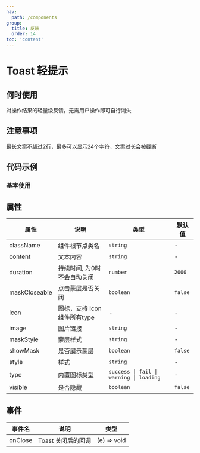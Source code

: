 ```yaml
---
nav:
  path: /components
group:
  title: 反馈
  order: 14
toc: 'content'
---
```

# Toast 轻提示
## 何时使用
对操作结果的轻量级反馈，无需用户操作即可自行消失

## 注意事项
最长文案不超过2行，最多可以显示24个字符，文案过长会被截断
## 代码示例
### 基本使用
<code src='../../demo/pages/Toast'></code>

## 属性

| 属性 | 说明 | 类型 | 默认值 |
| -----|-----|-----|----- |
| className | 组件根节点类名 | `string` | - | 
| content | 文本内容 | `string` | - | 
| duration | 持续时间, 为0时不会自动关闭 | `number` | `2000` |
| maskCloseable | 点击蒙层是否关闭 | `boolean` | `false` | 
| icon | 图标，支持 Icon 组件所有type | - | - | 
| image | 图片链接 | `string` | - | 
| maskStyle | 蒙层样式 | `string` | - |
| showMask | 是否展示蒙层 |  `boolean` | `false` | 
| style | 样式 | `string` | - | 
| type | 内置图标类型 | `success \| fail \| warning \| loading` | - | 
| visible | 是否隐藏 | `boolean` | `false` | 

## 事件
| 事件名 | 说明 | 类型 |
| -----|-----|-----|
| onClose | Toast 关闭后的回调 | (e) => void |

